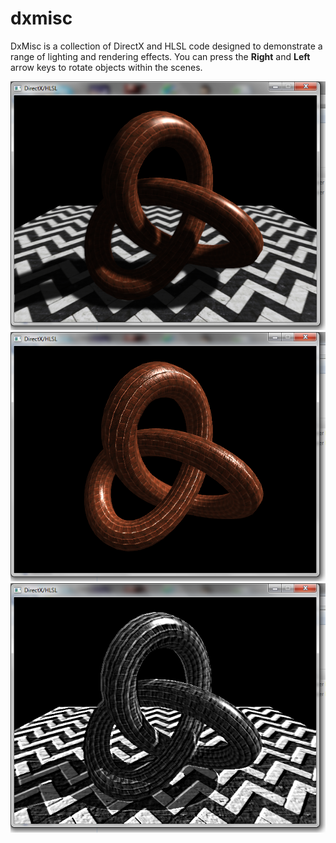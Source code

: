 # dxmisc
DxMisc is a collection of DirectX and HLSL code designed to demonstrate a range of lighting and rendering effects. You can press the **Right** and **Left** arrow keys to rotate objects within the scenes.

![Soft shadow mapping](https://raw.githubusercontent.com/george7378/dxmisc/master/_img/1.png)
![Normal mapping](https://raw.githubusercontent.com/george7378/dxmisc/master/_img/2.png)
![Post processing](https://raw.githubusercontent.com/george7378/dxmisc/master/_img/3.png)
